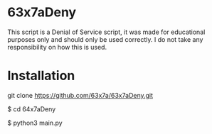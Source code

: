 # 63x7aDeny
This script is a Denial of Service script, it was made for educational purposes only and should only be used correctly. I do not take any responsibility on how this is used.
# Installation
git clone https://github.com/63x7a/63x7aDeny.git

$ cd 64x7aDeny

$ python3 main.py
